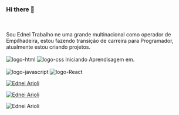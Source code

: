 ### Hi there 👋
<br>
<br>
Sou Ednei Trabalho ne uma grande multinacional como operador de Empilhadeira, estou fazendo transição de carreira para Programador, atualmente estou criando projetos. 
<br>
<br>
<img src="https://img.shields.io/badge/HTML5-E34F26?style=for-the-badge&logo=html5&logoColor=white" alt="logo-html">
<img src="https://img.shields.io/badge/CSS3-1572B6?style=for-the-badge&logo=css3&logoColor=white" alt="logo-css">
Iniciando Aprendisagem em.
<br>
<br>
<img src="https://img.shields.io/badge/JavaScript-F7DF1E?style=for-the-badge&logo=javascript&logoColor=black" alt="logo-javascript">
<img src="https://img.shields.io/badge/react%20os-0088CC?style=for-the-badge&logo=reactos&logoColor=white" alt="logo-React">

[![Ednei Arioli](https://github-readme-stats.vercel.app/api?username=EdneiArioli)](https://github.com/anuraghazra/github-readme-stats)


[![Ednei Arioli](https://github-readme-stats.vercel.app/api/top-langs/?username=EdneiArioli)](https://github.com/anuraghazra/github-readme-stats)


![Ednei Arioli](https://github-readme-stats.vercel.app/api?username=EdneiArioli&show=reviews,discussions_started,discussions_answered,prs_merged,prs_merged_percentage)

